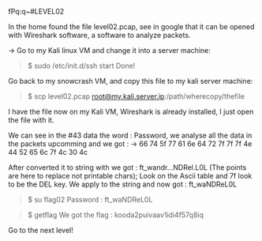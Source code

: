 fPq:q~#LEVEL02

In the home found the file level02.pcap, see in google that it can be opened
with Wireshark software, a software to analyze packets.

-> Go to my Kali linux VM and change it into a server machine:
>$ sudo /etc/init.d/ssh start
Done!

Go back to my snowcrash VM, and copy this file to my kali server machine:
>$ scp level02.pcap root@my.kali.server.ip:/path/wherecopy/thefile

I have the file now on my Kali VM, Wireshark is already installed, I just open
the file with it.

We can see in the #43 data the word : Password, we analyse all the data in the
packets upcomming and we got :
-> 66 74 5f 77 61 6e 64 72 7f 7f 7f 4e 44 52 65 6c 7f 4c 30 4c

After converted it to string with  we got : ft_wandr...NDRel.L0L
(The points are here to replace not printable chars);
Look on the Ascii table and 7f look to be the DEL key.
We apply to the string and now got : ft_waNDReL0L

>$ su flag02
Password : ft_waNDReL0L

>$ getflag
We got the flag : kooda2puivaav1idi4f57q8iq

Go to the next level!
